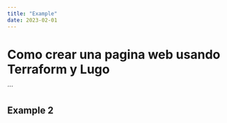 ```yaml
---
title: "Example"
date: 2023-02-01
---
```


# Como crear una pagina web usando Terraform y Lugo



´´´



## Example 2
